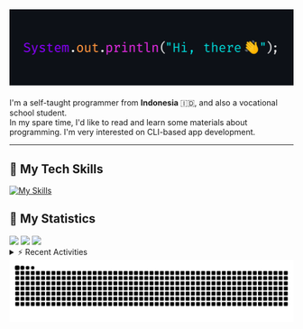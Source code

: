 <!-- Header Badges -->
<!--
[![Profile Views](https://komarev.com/ghpvc/?username=mitsuki31&color=blue&label=PROFILE+VIEWS)](https://github.com/mitsuki31)
[![Follow](https://img.shields.io/twitter/url?url=https%3A%2F%2Ftwitter.com%2Fryuumitsuki31)](https://twitter.com/ryuumitsuki31)
-->

<h2><img src="images/hi_there.png"/></h2>

I'm a self-taught programmer from **Indonesia** 🇮🇩, and also a vocational school student.  
In my spare time, I'd like to read and learn some materials about programming. I'm very interested on CLI-based app development.

---

## 👾 My Tech Skills

[![My Skills](https://skillicons.dev/icons?i=py,c,cpp,java,js,ts,css,sass,html,bash,arduino)](https://skillicons.dev)


## 🔭 My Statistics

<picture id="stats">
    <source 
            srcset="https://github-readme-stats.vercel.app/api?username=mitsuki31&show_icons=true&theme=tokyonight&include_all_commits=true&show_private=falsee&hide=stars"
            media="(prefers-color-scheme: dark)"
    />
    <source
            srcset="https://github-readme-stats.vercel.app/api?username=mitsuki31&show_icons=true&include_all_commits=true&show_private=false&hide=stars"
            media="(prefers-color-scheme: light), (prefers-color-scheme: no-preference)"
    />
    <img src="https://github-readme-stats.vercel.app/api?username=mitsuki31&show_icons=true&include_all_commits=true&show_private=false&hide=stars" />
</picture>

<picture id="top-langs">
    <source
            srcset="https://github-readme-stats.vercel.app/api/top-langs/?username=mitsuki31&layout=donut&theme=tokyonight&count_private=true&langs_count=10"
            media="(prefers-color-scheme: dark)"
    />
    <source
            srcset="https://github-readme-stats.vercel.app/api/top-langs/?username=mitsuki31&layout=donut&count_private=true&langs_count=10"
            media="(prefers-color-scheme: light), (prefers-color-scheme: no-preference)"
    />
    <img src="https://github-readme-stats.vercel.app/api/top-langs/?username=mitsuki31&layout=donut&langs_count=10&count_private=true" />
</picture>

<picture id="profile-summary">
    <source
            srcset="https://github-profile-summary-cards.vercel.app/api/cards/profile-details?username=mitsuki31&theme=tokyonight"
            media="(prefers-color-scheme: dark)"
    />
    <source
            srcset="https://github-profile-summary-cards.vercel.app/api/cards/profile-details?username=mitsuki31&theme=github"
            media="(prefers-color-scheme: light), (prefers-color-scheme: no-preference)"
    />
    <img src="https://github-profile-summary-cards.vercel.app/api/cards/profile-details?username=mitsuki31" />
</picture>

<br/>


<details>
<summary>⚡ Recent Activities</summary>

<!--START_SECTION:activity-->
1. 🎉 Merged PR [#17](https://github.com/mitsuki31/ytmp3-js/pull/17) in [mitsuki31/ytmp3-js](https://github.com/mitsuki31/ytmp3-js)
2. 🚀 Published release [v1.0.0 Stable](https://github.com/mitsuki31/ytmp3-js/releases/tag/v1.0.0) in [mitsuki31/ytmp3-js](https://github.com/mitsuki31/ytmp3-js)
3. 🎉 Merged PR [#15](https://github.com/mitsuki31/ytmp3-js/pull/15) in [mitsuki31/ytmp3-js](https://github.com/mitsuki31/ytmp3-js)
4. 💪 Opened PR [#15](https://github.com/mitsuki31/ytmp3-js/pull/15) in [mitsuki31/ytmp3-js](https://github.com/mitsuki31/ytmp3-js)
5. 🎉 Merged PR [#14](https://github.com/mitsuki31/ytmp3-js/pull/14) in [mitsuki31/ytmp3-js](https://github.com/mitsuki31/ytmp3-js)
6. 💪 Opened PR [#14](https://github.com/mitsuki31/ytmp3-js/pull/14) in [mitsuki31/ytmp3-js](https://github.com/mitsuki31/ytmp3-js)
7. 🚀 Published release [v0.5.0](https://github.com/mitsuki31/temppath/releases/tag/v0.5.0) in [mitsuki31/temppath](https://github.com/mitsuki31/temppath)
8. 🚀 Published release [temppath@0.4.0](https://github.com/mitsuki31/temppath/releases/tag/v0.4.0) in [mitsuki31/temppath](https://github.com/mitsuki31/temppath)
9. 🎉 Merged PR [#6](https://github.com/mitsuki31/temppath/pull/6) in [mitsuki31/temppath](https://github.com/mitsuki31/temppath)
10. 💪 Opened PR [#6](https://github.com/mitsuki31/temppath/pull/6) in [mitsuki31/temppath](https://github.com/mitsuki31/temppath)
<!--END_SECTION:activity-->

</details>

<picture>
  <!-- For dark theme -->
  <source
    srcset="https://raw.githubusercontent.com/mitsuki31/mitsuki31/output/github-snake-dark.svg"
    media="(prefers-color-scheme: dark)"
  />
  <!-- For light theme -->
  <source
    srcset="https://raw.githubusercontent.com/mitsuki31/mitsuki31/output/github-snake.svg"
    media="(prefers-color-scheme: light)"
  />
  <!-- Default -->
  <img
    alt="GitHub Contribution Grid Snake"
    src="https://raw.githubusercontent.com/mitsuki31/mitsuki31/output/github-snake.svg"
  />
</picture>
